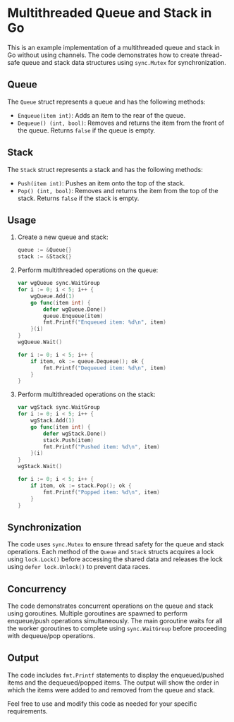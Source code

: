 # Multithreaded Queue and Stack in Go

This is an example implementation of a multithreaded queue and stack in Go without using channels. The code demonstrates
how to create thread-safe queue and stack data structures using `sync.Mutex` for synchronization.

## Queue

The `Queue` struct represents a queue and has the following methods:

- `Enqueue(item int)`: Adds an item to the rear of the queue.
- `Dequeue() (int, bool)`: Removes and returns the item from the front of the queue. Returns `false` if the queue is
  empty.

## Stack

The `Stack` struct represents a stack and has the following methods:

- `Push(item int)`: Pushes an item onto the top of the stack.
- `Pop() (int, bool)`: Removes and returns the item from the top of the stack. Returns `false` if the stack is empty.

## Usage

1. Create a new queue and stack:
   ```go
   queue := &Queue{}
   stack := &Stack{}
   ```

2. Perform multithreaded operations on the queue:
   ```go
   var wgQueue sync.WaitGroup
   for i := 0; i < 5; i++ {
       wgQueue.Add(1)
       go func(item int) {
           defer wgQueue.Done()
           queue.Enqueue(item)
           fmt.Printf("Enqueued item: %d\n", item)
       }(i)
   }
   wgQueue.Wait()

   for i := 0; i < 5; i++ {
       if item, ok := queue.Dequeue(); ok {
           fmt.Printf("Dequeued item: %d\n", item)
       }
   }
   ```

3. Perform multithreaded operations on the stack:
   ```go
   var wgStack sync.WaitGroup
   for i := 0; i < 5; i++ {
       wgStack.Add(1)
       go func(item int) {
           defer wgStack.Done()
           stack.Push(item)
           fmt.Printf("Pushed item: %d\n", item)
       }(i)
   }
   wgStack.Wait()

   for i := 0; i < 5; i++ {
       if item, ok := stack.Pop(); ok {
           fmt.Printf("Popped item: %d\n", item)
       }
   }
   ```

## Synchronization

The code uses `sync.Mutex` to ensure thread safety for the queue and stack operations. Each method of the `Queue`
and `Stack` structs acquires a lock using `lock.Lock()` before accessing the shared data and releases the lock
using `defer lock.Unlock()` to prevent data races.

## Concurrency

The code demonstrates concurrent operations on the queue and stack using goroutines. Multiple goroutines are spawned to
perform enqueue/push operations simultaneously. The main goroutine waits for all the worker goroutines to complete
using `sync.WaitGroup` before proceeding with dequeue/pop operations.

## Output

The code includes `fmt.Printf` statements to display the enqueued/pushed items and the dequeued/popped items. The output
will show the order in which the items were added to and removed from the queue and stack.

Feel free to use and modify this code as needed for your specific requirements.